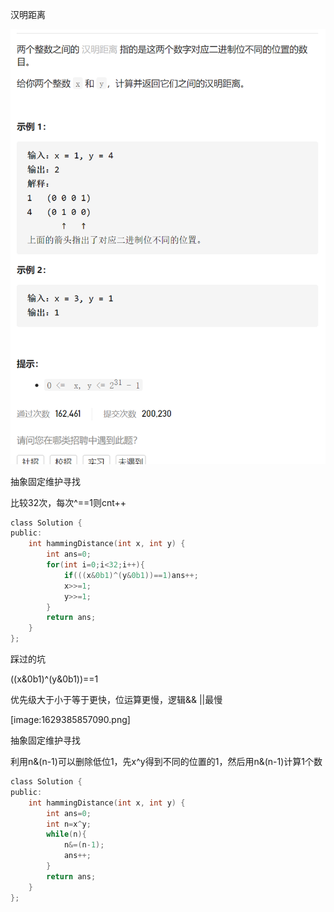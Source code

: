 汉明距离

![img](image/1629385553967.png)

抽象固定维护寻找

比较32次，每次^==1则cnt++

```c
class Solution {
public:
    int hammingDistance(int x, int y) {
        int ans=0;
        for(int i=0;i<32;i++){
            if(((x&0b1)^(y&0b1))==1)ans++;
            x>>=1;
            y>>=1;
        }
        return ans;
    }
};
```

踩过的坑

((x&0b1)^(y&0b1))==1

优先级大于小于等于更快，位运算更慢，逻辑&& ||最慢

[image:1629385857090.png]

抽象固定维护寻找

利用n&(n-1)可以删除低位1，先x^y得到不同的位置的1，然后用n&(n-1)计算1个数

```c
class Solution {
public:
    int hammingDistance(int x, int y) {
        int ans=0;
        int n=x^y;
        while(n){
            n&=(n-1);
            ans++;
        }
        return ans;
    }
};
```

